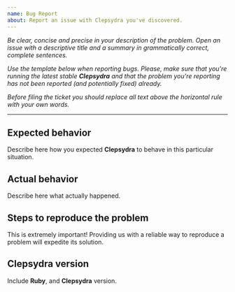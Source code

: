 ```yaml
---
name: Bug Report
about: Report an issue with Clepsydra you've discovered.
---
```


*Be clear, concise and precise in your description of the problem.
Open an issue with a descriptive title and a summary in grammatically correct,
complete sentences.*

*Use the template below when reporting bugs. Please, make sure that
you're running the latest stable **Clepsydra** and that the
problem you're reporting has not been reported (and potentially fixed) already.*

*Before filing the ticket you should replace all text above the horizontal
rule with your own words.*

--------

## Expected behavior

Describe here how you expected **Clepsydra** to behave in this
particular situation.

## Actual behavior

Describe here what actually happened.

## Steps to reproduce the problem

This is extremely important! Providing us with a reliable way to reproduce
a problem will expedite its solution.

## Clepsydra version

Include **Ruby**, and **Clepsydra** version.
